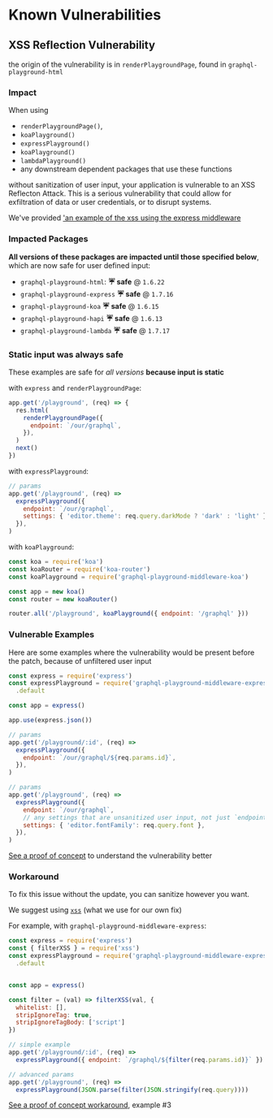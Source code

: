 # Known Vulnerabilities

## XSS Reflection Vulnerability

the origin of the vulnerability is in `renderPlaygroundPage`, found in `graphql-playground-html`

### Impact

When using

- `renderPlaygroundPage()`,
- `koaPlayground()`
- `expressPlayground()`
- `koaPlayground()`
- `lambdaPlayground()`
- any downstream dependent packages that use these functions

without sanitization of user input, your application is vulnerable to an XSS Reflecton Attack. This is a serious vulnerability that could allow for exfiltration of data or user credentials, or to disrupt systems.

We've provided ['an example of the xss using the express middleware]('https://github.com/prisma-labs/graphql-playground/tree/main/packages/graphql-playground-middleware-express/examples/xss-attack')

### Impacted Packages

**All versions of these packages are impacted until those specified below**, which are now safe for user defined input:

- `graphql-playground-html`: **☔ safe** @ `1.6.22`
- `graphql-playground-express` **☔ safe** @ `1.7.16`
- `graphql-playground-koa` **☔ safe** @ `1.6.15`
- `graphql-playground-hapi` **☔ safe** @ `1.6.13`
- `graphql-playground-lambda` **☔ safe** @ `1.7.17`

### Static input was always safe

These examples are safe for _all versions_ **because input is static**

with `express` and `renderPlaygroundPage`:

```js
app.get('/playground', (req) => {
  res.html(
    renderPlaygroundPage({
      endpoint: `/our/graphql`,
    }),
  )
  next()
})
```

with `expressPlayground`:

```js
// params
app.get('/playground', (req) =>
  expressPlayground({
    endpoint: `/our/graphql`,
    settings: { 'editor.theme': req.query.darkMode ? 'dark' : 'light' },
  }),
)
```

with `koaPlayground`:

```js
const koa = require('koa')
const koaRouter = require('koa-router')
const koaPlayground = require('graphql-playground-middleware-koa')

const app = new koa()
const router = new koaRouter()

router.all('/playground', koaPlayground({ endpoint: '/graphql' }))
```

### Vulnerable Examples

Here are some examples where the vulnerability would be present before the patch, because of unfiltered user input

```js
const express = require('express')
const expressPlayground = require('graphql-playground-middleware-express')
  .default

const app = express()

app.use(express.json())

// params
app.get('/playground/:id', (req) =>
  expressPlayground({
    endpoint: `/our/graphql/${req.params.id}`,
  }),
)

// params
app.get('/playground', (req) =>
  expressPlayground({
    endpoint: `/our/graphql`,
    // any settings that are unsanitized user input, not just `endpoint`
    settings: { 'editor.fontFamily': req.query.font },
  }),
)
```

[See a proof of concept](packages/graphql-playground-html/examples/xss-attack) to understand the vulnerability better

### Workaround

To fix this issue without the update, you can sanitize however you want.

We suggest using [`xss`](https://www.npmjs.com/package/xss) (what we use for our own fix)

For example, with `graphql-playground-middleware-express`:

```js
const express = require('express')
const { filterXSS } = require('xss')
const expressPlayground = require('graphql-playground-middleware-express')
  .default


const app = express()

const filter = (val) => filterXSS(val, {
  whitelist: [],
  stripIgnoreTag: true,
  stripIgnoreTagBody: ['script']
})

// simple example
app.get('/playground/:id', (req) =>
  expressPlayground({ endpoint: `/graphql/${filter(req.params.id)}` })

// advanced params
app.get('/playground', (req) =>
  expressPlayground(JSON.parse(filter(JSON.stringify(req.query))))
```

[See a proof of concept workaround](packages/graphql-playground-html/examples/xss-attack), example #3
